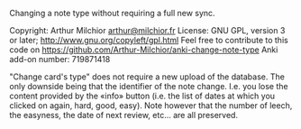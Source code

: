 Changing a note type without requiring a full new sync.

Copyright: Arthur Milchior arthur@milchior.fr
License: GNU GPL, version 3 or later; http://www.gnu.org/copyleft/gpl.html
Feel free to contribute to this code on https://github.com/Arthur-Milchior/anki-change-note-type
Anki add-on number: 719871418

"Change card's type" does not require a new upload of the database.
The only downside being that the identifier of the note change. 
I.e. you lose the content provided by the «info» button (i.e. the list of dates at which you clicked on again, hard, good, easy).
Note however that the number of leech, the easyness, the date of next review, etc... are all preserved.

